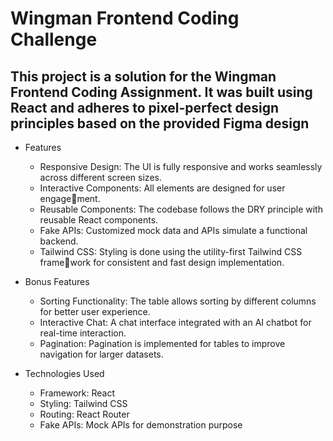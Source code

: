 # Wingman Frontend Coding Challenge

## This project is a solution for the Wingman Frontend Coding Assignment. It was built using React and adheres to pixel-perfect design principles based on the provided Figma design

* Features
  - Responsive Design: The UI is fully responsive and works seamlessly across different screen sizes.
  - Interactive Components: All elements are designed for user engagement.
  - Reusable Components: The codebase follows the DRY principle with reusable React components.
  - Fake APIs: Customized mock data and APIs simulate a functional backend.
  - Tailwind CSS: Styling is done using the utility-first Tailwind CSS framework for consistent and fast design implementation.
    
* Bonus Features
   - Sorting Functionality: The table allows sorting by different columns for better user experience.
   - Interactive Chat: A chat interface integrated with an AI chatbot for real-time interaction.
   - Pagination: Pagination is implemented for tables to improve navigation for larger datasets.

* Technologies Used
  - Framework: React
  - Styling: Tailwind CSS
  - Routing: React Router
  - Fake APIs: Mock APIs for demonstration purpose

  
